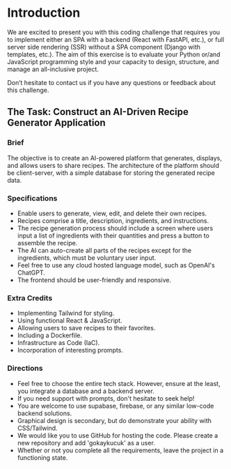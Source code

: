 # Introduction

We are excited to present you with this coding challenge that requires you to implement either an SPA with a backend (React with FastAPI, etc.), or full server side rendering (SSR) without a SPA component (Django with templates, etc.). The aim of this exercise is to evaluate your Python or/and JavaScript programming style and your capacity to design, structure, and manage an all-inclusive project.

Don’t hesitate to contact us if you have any questions or feedback about this challenge.

## The Task: Construct an AI-Driven Recipe Generator Application

### Brief

The objective is to create an AI-powered platform that generates, displays, and allows users to share recipes. The architecture of the platform should be client-server, with a simple database for storing the generated recipe data.

### Specifications

- Enable users to generate, view, edit, and delete their own recipes.
- Recipes comprise a title, description, ingredients, and instructions.
- The recipe generation process should include a screen where users input a list of ingredients with their quantities and press a button to assemble the recipe.
- The AI can auto-create all parts of the recipes except for the ingredients, which must be voluntary user input.
- Feel free to use any cloud hosted language model, such as OpenAI's ChatGPT.
- The frontend should be user-friendly and responsive.

### Extra Credits

- Implementing Tailwind for styling.
- Using functional React & JavaScript.
- Allowing users to save recipes to their favorites.
- Including a Dockerfile.
- Infrastructure as Code (IaC).
- Incorporation of interesting prompts.

### Directions

- Feel free to choose the entire tech stack. However, ensure at the least, you integrate a database and a backend server.
- If you need support with prompts, don't hesitate to seek help!
- You are welcome to use supabase, firebase, or any similar low-code backend solutions.
- Graphical design is secondary, but do demonstrate your ability with CSS/Tailwind.
- We would like you to use GitHub for hosting the code. Please create a new repository and add 'gokaykucuk' as a user.
- Whether or not you complete all the requirements, leave the project in a functioning state.